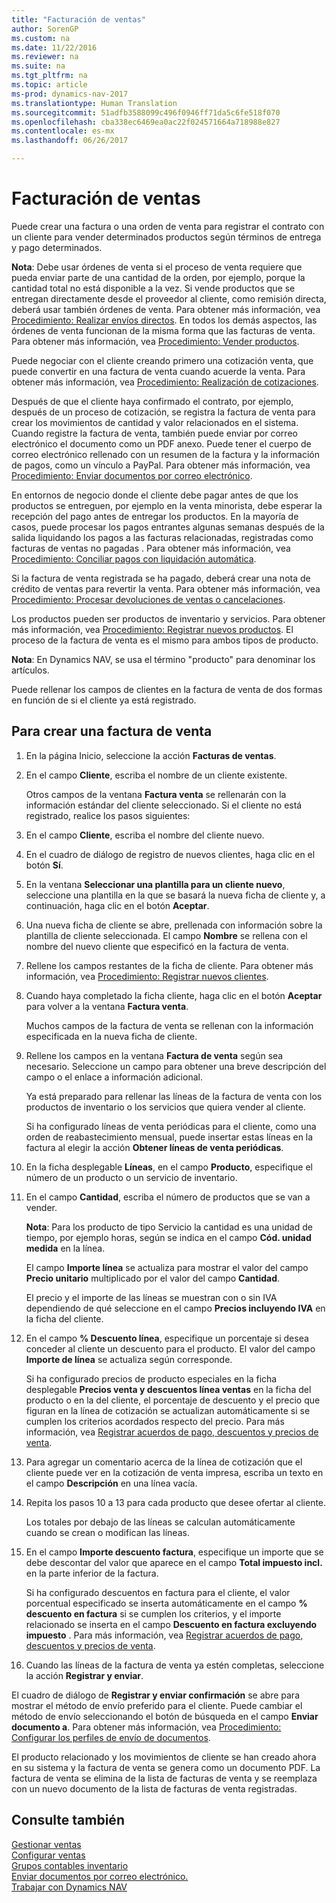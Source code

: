 ```yaml
---
title: "Facturación de ventas"
author: SorenGP
ms.custom: na
ms.date: 11/22/2016
ms.reviewer: na
ms.suite: na
ms.tgt_pltfrm: na
ms.topic: article
ms-prod: dynamics-nav-2017
ms.translationtype: Human Translation
ms.sourcegitcommit: 51adfb3588099c496f0946ff71da5c6fe518f070
ms.openlocfilehash: cba338ec6469ea0ac22f024571664a718988e827
ms.contentlocale: es-mx
ms.lasthandoff: 06/26/2017

---
```


# <a name="how-to-invoice-sales"></a>Facturación de ventas

Puede crear una factura o una orden de venta para registrar el contrato con un cliente para vender determinados productos según términos de entrega y pago determinados.

**Nota**: Debe usar órdenes de venta si el proceso de venta requiere que pueda enviar parte de una cantidad de la orden, por ejemplo, porque la cantidad total no está disponible a la vez. Si vende productos que se entregan directamente desde el proveedor al cliente, como remisión directa, deberá usar también órdenes de venta. Para obtener más información, vea [Procedimiento: Realizar envíos directos](sales-how-drop-shipment.md). En todos los demás aspectos, las órdenes de venta funcionan de la misma forma que las facturas de venta. Para obtener más información, vea [Procedimiento: Vender productos](sales-how-sell-products.md).

Puede negociar con el cliente creando primero una cotización venta, que puede convertir en una factura de venta cuando acuerde la venta. Para obtener más información, vea [Procedimiento: Realización de cotizaciones](sales-how-make-offers.md).

Después de que el cliente haya confirmado el contrato, por ejemplo, después de un proceso de cotización, se registra la factura de venta para crear los movimientos de cantidad y valor relacionados en el sistema. Cuando registre la factura de venta, también puede enviar por correo electrónico el documento como un PDF anexo. Puede tener el cuerpo de correo electrónico rellenado con un resumen de la factura y la información de pagos, como un vínculo a PayPal. Para obtener más información, vea [Procedimiento: Enviar documentos por correo electrónico](ui-how-send-documents-email.md).

En entornos de negocio donde el cliente debe pagar antes de que los productos se entreguen, por ejemplo en la venta minorista, debe esperar la recepción del pago antes de entregar los productos. En la mayoría de casos, puede procesar los pagos entrantes algunas semanas después de la salida liquidando los pagos a las facturas relacionadas, registradas como facturas de ventas no pagadas . Para obtener más información, vea [Procedimiento: Conciliar pagos con liquidación automática](receivables-how-reconcile-payments-auto-application.md).

Si la factura de venta registrada se ha pagado, deberá crear una nota de crédito de ventas para revertir la venta. Para obtener más información, vea [Procedimiento: Procesar devoluciones de ventas o cancelaciones](sales-how-process-sales-returns-cancellations.md).

Los productos pueden ser productos de inventario y servicios. Para obtener más información, vea [Procedimiento: Registrar nuevos productos](inventory-how-register-new-products.md). El proceso de la factura de venta es el mismo para ambos tipos de producto.

**Nota**: En Dynamics NAV, se usa el término "producto" para denominar los artículos.

Puede rellenar los campos de clientes en la factura de venta de dos formas en función de si el cliente ya está registrado.

## <a name="to-create-a-sales-invoice"></a>Para crear una factura de venta
1. En la página Inicio, seleccione la acción **Facturas de ventas**.  
3. En el campo **Cliente**, escriba el nombre de un cliente existente.

    Otros campos de la ventana **Factura venta** se rellenarán con la información estándar del cliente seleccionado. Si el cliente no está registrado, realice los pasos siguientes:
4. En el campo **Cliente**, escriba el nombre del cliente nuevo.
5. En el cuadro de diálogo de registro de nuevos clientes, haga clic en el botón **Sí**.
6. En la ventana **Seleccionar una plantilla para un cliente nuevo**, seleccione una plantilla en la que se basará la nueva ficha de cliente y, a continuación, haga clic en el botón **Aceptar**.
7. Una nueva ficha de cliente se abre, prellenada con información sobre la plantilla de cliente seleccionada. El campo **Nombre** se rellena con el nombre del nuevo cliente que especificó en la factura de venta.
8. Rellene los campos restantes de la ficha de cliente. Para obtener más información, vea [Procedimiento: Registrar nuevos clientes](sales-how-register-new-customers.md).  
9. Cuando haya completado la ficha cliente, haga clic en el botón **Aceptar** para volver a la ventana **Factura venta**.

    Muchos campos de la factura de venta se rellenan con la información especificada en la nueva ficha de cliente.
10. Rellene los campos en la ventana **Factura de venta** según sea necesario. Seleccione un campo para obtener una breve descripción del campo o el enlace a información adicional.

    Ya está preparado para rellenar las líneas de la factura de venta con los productos de inventario o los servicios que quiera vender al cliente.

    Si ha configurado líneas de venta periódicas para el cliente, como una orden de reabastecimiento mensual, puede insertar estas líneas en la factura al elegir la acción **Obtener líneas de venta periódicas**.
11. En la ficha desplegable **Líneas**, en el campo **Producto**, especifique el número de un producto o un servicio de inventario.  
12. En el campo **Cantidad**, escriba el número de productos que se van a vender.

    **Nota**: Para los producto de tipo Servicio la cantidad es una unidad de tiempo, por ejemplo horas, según se indica en el campo **Cód. unidad medida** en la línea.

    El campo **Importe línea** se actualiza para mostrar el valor del campo **Precio unitario** multiplicado por el valor del campo **Cantidad**.

    El precio y el importe de las líneas se muestran con o sin IVA dependiendo de qué seleccione en el campo **Precios incluyendo IVA** en la ficha del cliente.
13. En el campo **% Descuento línea**, especifique un porcentaje si desea conceder al cliente un descuento para el producto. El valor del campo **Importe de línea** se actualiza según corresponde.

    Si ha configurado precios de producto especiales en la ficha desplegable **Precios venta y descuentos línea ventas** en la ficha del producto o en la del cliente, el porcentaje de descuento y el precio que figuran en la línea de cotización se actualizan automáticamente si se cumplen los criterios acordados respecto del precio. Para más información, vea [Registrar acuerdos de pago, descuentos y precios de venta](sales-how-record-sales-price-discount-payment-agreements.md).
14. Para agregar un comentario acerca de la línea de cotización que el cliente puede ver en la cotización de venta impresa, escriba un texto en el campo **Descripción** en una línea vacía.  
15. Repita los pasos 10 a 13 para cada producto que desee ofertar al cliente.

    Los totales por debajo de las líneas se calculan automáticamente cuando se crean o modifican las líneas.
16. En el campo **Importe descuento factura**, especifique un importe que se debe descontar del valor que aparece en el campo **Total impuesto incl.** en la parte inferior de la factura.

    Si ha configurado descuentos en factura para el cliente, el valor porcentual especificado se inserta automáticamente en el campo **% descuento en factura** si se cumplen los criterios, y el importe relacionado se inserta en el campo **Descuento en factura excluyendo impuesto** . Para más información, vea [Registrar acuerdos de pago, descuentos y precios de venta](sales-how-record-sales-price-discount-payment-agreements.md).
17. Cuando las líneas de la factura de venta ya estén completas, seleccione la acción **Registrar y enviar**.

El cuadro de diálogo de **Registrar y enviar confirmación** se abre para mostrar el método de envío preferido para el cliente. Puede cambiar el método de envío seleccionando el botón de búsqueda en el campo **Enviar documento a**. Para obtener más información, vea [Procedimiento: Configurar los perfiles de envío de documentos](sales-how-setup-document-send-profiles.md).

El producto relacionado y los movimientos de cliente se han creado ahora en su sistema y la factura de venta se genera como un documento PDF. La factura de venta se elimina de la lista de facturas de venta y se reemplaza con un nuevo documento de la lista de facturas de venta registradas.

## <a name="see-also"></a>Consulte también  
[Gestionar ventas](sales-manage-sales.md)  
[Configurar ventas](sales-setup-sales.md)  
[Grupos contables inventario](inventory-manage-inventory.md)    
[Enviar documentos por correo electrónico.](ui-how-send-documents-email.md)  
[Trabajar con Dynamics NAV](ui-work-product.md)

